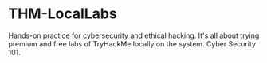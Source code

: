 # THM-LocalLabs
Hands-on practice for cybersecurity and ethical hacking. It's all about trying premium and free labs of TryHackMe locally on the system. Cyber Security 101.

